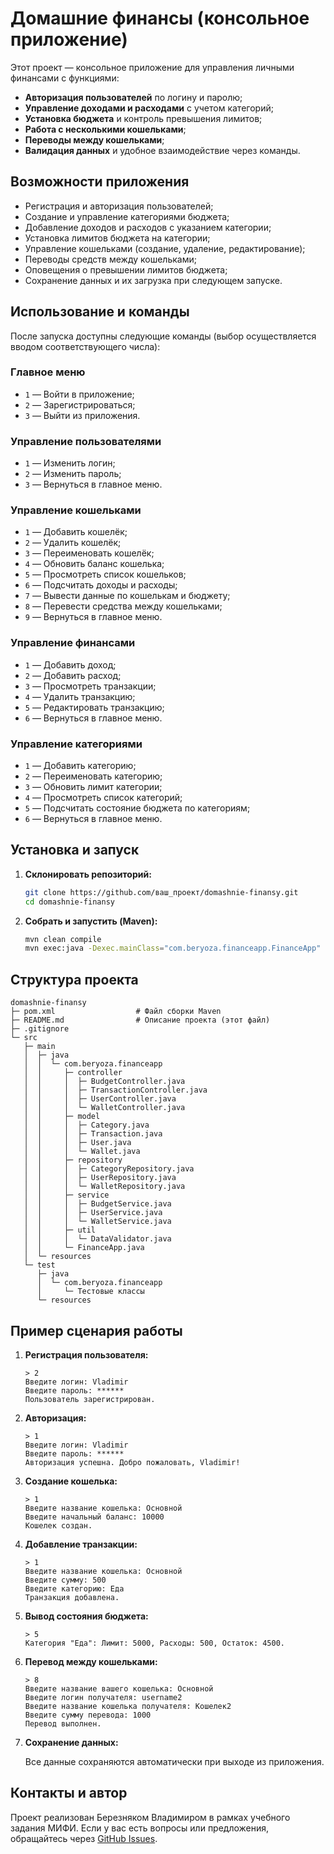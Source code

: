 # Домашние финансы (консольное приложение)

Этот проект — консольное приложение для управления личными финансами с функциями:

- **Авторизация пользователей** по логину и паролю;
- **Управление доходами и расходами** с учетом категорий;
- **Установка бюджета** и контроль превышения лимитов;
- **Работа с несколькими кошельками**;
- **Переводы между кошельками**;
- **Валидация данных** и удобное взаимодействие через команды.

## Возможности приложения

- Регистрация и авторизация пользователей;
- Создание и управление категориями бюджета;
- Добавление доходов и расходов с указанием категории;
- Установка лимитов бюджета на категории;
- Управление кошельками (создание, удаление, редактирование);
- Переводы средств между кошельками;
- Оповещения о превышении лимитов бюджета;
- Сохранение данных и их загрузка при следующем запуске.

## Использование и команды

После запуска доступны следующие команды (выбор осуществляется вводом соответствующего числа):

### Главное меню
- `1` — Войти в приложение;
- `2` — Зарегистрироваться;
- `3` — Выйти из приложения.

### Управление пользователями
- `1` — Изменить логин;
- `2` — Изменить пароль;
- `3` — Вернуться в главное меню.

### Управление кошельками
- `1` — Добавить кошелёк;
- `2` — Удалить кошелёк;
- `3` — Переименовать кошелёк;
- `4` — Обновить баланс кошелька;
- `5` — Просмотреть список кошельков;
- `6` — Подсчитать доходы и расходы;
- `7` — Вывести данные по кошелькам и бюджету;
- `8` — Перевести средства между кошельками;
- `9` — Вернуться в главное меню.

### Управление финансами
- `1` — Добавить доход;
- `2` — Добавить расход;
- `3` — Просмотреть транзакции;
- `4` — Удалить транзакцию;
- `5` — Редактировать транзакцию;
- `6` — Вернуться в главное меню.

### Управление категориями
- `1` — Добавить категорию;
- `2` — Переименовать категорию;
- `3` — Обновить лимит категории;
- `4` — Просмотреть список категорий;
- `5` — Подсчитать состояние бюджета по категориям;
- `6` — Вернуться в главное меню.

## Установка и запуск

1. **Склонировать репозиторий:**

   ```bash
   git clone https://github.com/ваш_проект/domashnie-finansy.git
   cd domashnie-finansy
   ```

2. **Собрать и запустить (Maven):**

   ```bash
   mvn clean compile
   mvn exec:java -Dexec.mainClass="com.beryoza.financeapp.FinanceApp"
   ```

## Структура проекта

```plaintext
domashnie-finansy
├─ pom.xml                  # Файл сборки Maven
├─ README.md                # Описание проекта (этот файл)
├─ .gitignore
└─ src
   ├─ main
   │  ├─ java
   │  │  └─ com.beryoza.financeapp
   │  │     ├─ controller
   │  │     │  ├─ BudgetController.java
   │  │     │  ├─ TransactionController.java
   │  │     │  ├─ UserController.java
   │  │     │  └─ WalletController.java
   │  │     ├─ model
   │  │     │  ├─ Category.java
   │  │     │  ├─ Transaction.java
   │  │     │  ├─ User.java
   │  │     │  └─ Wallet.java
   │  │     ├─ repository
   │  │     │  ├─ CategoryRepository.java
   │  │     │  ├─ UserRepository.java
   │  │     │  └─ WalletRepository.java
   │  │     ├─ service
   │  │     │  ├─ BudgetService.java
   │  │     │  ├─ UserService.java
   │  │     │  └─ WalletService.java
   │  │     ├─ util
   │  │     │  └─ DataValidator.java
   │  │     └─ FinanceApp.java
   │  └─ resources
   └─ test
      ├─ java
      │  └─ com.beryoza.financeapp
      │     └─ Тестовые классы
      └─ resources
```

## Пример сценария работы

1. **Регистрация пользователя:**

   ```
   > 2
   Введите логин: Vladimir
   Введите пароль: ******
   Пользователь зарегистрирован.
   ```

2. **Авторизация:**

   ```
   > 1
   Введите логин: Vladimir
   Введите пароль: ******
   Авторизация успешна. Добро пожаловать, Vladimir!
   ```

3. **Создание кошелька:**

   ```
   > 1
   Введите название кошелька: Основной
   Введите начальный баланс: 10000
   Кошелек создан.
   ```

4. **Добавление транзакции:**

   ```
   > 1
   Введите название кошелька: Основной
   Введите сумму: 500
   Введите категорию: Еда
   Транзакция добавлена.
   ```

5. **Вывод состояния бюджета:**

   ```
   > 5
   Категория "Еда": Лимит: 5000, Расходы: 500, Остаток: 4500.
   ```

6. **Перевод между кошельками:**

   ```
   > 8
   Введите название вашего кошелька: Основной
   Введите логин получателя: username2
   Введите название кошелька получателя: Кошелек2
   Введите сумму перевода: 1000
   Перевод выполнен.
   ```

7. **Сохранение данных:**

   Все данные сохраняются автоматически при выходе из приложения.

## Контакты и автор

Проект реализован Березняком Владимиром в рамках учебного задания МИФИ.
Если у вас есть вопросы или предложения, обращайтесь через [GitHub Issues](https://github.com/ваш_проект/domashnie-finansy/issues).
